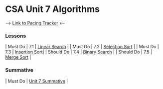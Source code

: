 # CSA Unit 7 Algorithms

--> [Link to Pacing Tracker](https://docs.google.com/spreadsheets/d/e/2PACX-1vQDhTHnHVRTY6pL2PWFeFomaeR0T4Vd9ayIuavJylCZULCFnC1orHXOB06YQRpwNljeTV0zIuvF22KF/pubhtml#) <--

### Lessons
| Must Do | 7.1 | [Linear Search](linear-search.md) |
| Must Do | 7.2 | [Selection Sort](selection-sort.md) |
| Must Do | 7.3 | [Insertion Sort](insertion-sort.md)|
| Should Do | 7.4 | [Binary Search](binary-search.md) |
| Should Do | 7.5 | [Merge Sort](merge-sort.md) |

### Summative
| Must Do | [Unit 7 Summative](summative.md) |
